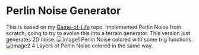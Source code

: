 # Perlin Noise Generator
This is based on my [Game-of-Life](https://pages.github.com/) repo. Implemented Perlin Noise from scratch, going to try to evolve this into a terrain generator. This version just generates 2D noise.
![image1](https://github.com/gusjengis/Perlin-Noise-Generator/assets/107908374/6f30f5c5-1703-4b3d-b273-b0d28ae84466)
Perlin Noise colored with some trig functions.
![image2](https://github.com/gusjengis/Perlin-Noise-Generator/assets/107908374/d8458c36-1068-436f-87ef-3ff94ee60d49)
4 Layers of Perlin Noise colored in the same way.
